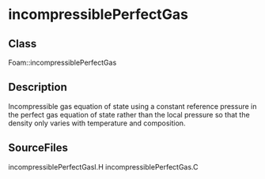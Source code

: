 # incompressiblePerfectGas 
## Class
Foam::incompressiblePerfectGas

## Description
Incompressible gas equation of state using a constant reference pressure in
the perfect gas equation of state rather than the local pressure so that the
density only varies with temperature and composition.

## SourceFiles
incompressiblePerfectGasI.H
incompressiblePerfectGas.C

